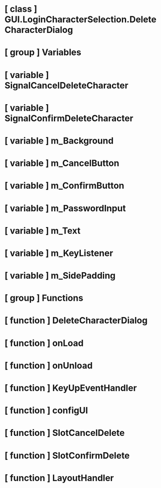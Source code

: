 # [ class ] GUI.LoginCharacterSelection.DeleteCharacterDialog

# [ group ] Variables

# [ variable ] SignalCancelDeleteCharacter

# [ variable ] SignalConfirmDeleteCharacter

# [ variable ] m_Background

# [ variable ] m_CancelButton

# [ variable ] m_ConfirmButton

# [ variable ] m_PasswordInput

# [ variable ] m_Text

# [ variable ] m_KeyListener

# [ variable ] m_SidePadding

# [ group ] Functions

# [ function ] DeleteCharacterDialog

# [ function ] onLoad

# [ function ] onUnload

# [ function ] KeyUpEventHandler

# [ function ] configUI

# [ function ] SlotCancelDelete

# [ function ] SlotConfirmDelete

# [ function ] LayoutHandler

